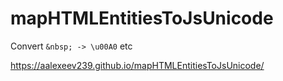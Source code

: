 # mapHTMLEntitiesToJsUnicode
Convert `&nbsp; -> \u00A0` etc

https://aalexeev239.github.io/mapHTMLEntitiesToJsUnicode/
